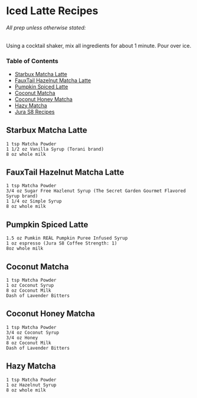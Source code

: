 # Iced Latte Recipes

###### All prep unless otherwise stated:
Using a cocktail shaker, mix all ingredients for about 1 minute.  Pour over ice.

### Table of Contents
- [Starbux Matcha Latte](#starbux-matcha-latte)
- [FauxTail Hazelnut Matcha Latte](#fauxtail-hazelnut-matcha-latte)
- [Pumpkin Spiced Latte](#pumpkin-spiced-latte)
- [Coconut Matcha](#coconut-matcha)
- [Coconut Honey Matcha](#coconut-honey-matcha)
- [Hazy Matcha](#hazy-matcha)
- [Jura S8 Recipes](https://github.com/bruno-sardine/Jura-Recipes/blob/main/README.md)

## **Starbux Matcha Latte**

```
1 tsp Matcha Powder
1 1/2 oz Vanilla Syrup (Torani brand)
8 oz whole milk
```

## **FauxTail Hazelnut Matcha Latte**

```
1 tsp Matcha Powder
3/4 oz Sugar Free Hazlenut Syrup (The Secret Garden Gourmet Flavored Syrup brand)
1 1/4 oz Simple Syrup
8 oz whole milk
```

## **Pumpkin Spiced Latte**

```
1.5 oz Pumkin REÀL Pumpkin Puree Infused Syrup
1 oz espresso (Jura S8 Coffee Strength: 1)
8oz whole milk
```

## **Coconut Matcha**

```
1 tsp Matcha Powder
1 oz Coconut Syrup
8 oz Coconut Milk
Dash of Lavender Bitters
```

## **Coconut Honey Matcha**
```
1 tsp Matcha Powder
3/4 oz Coconut Syrup
3/4 oz Honey
8 oz Coconut Milk
Dash of Lavender Bitters
```

## **Hazy Matcha**
```
1 tsp Matcha Powder
1 oz Hazelnut Syrup
8 oz whole milk
```

